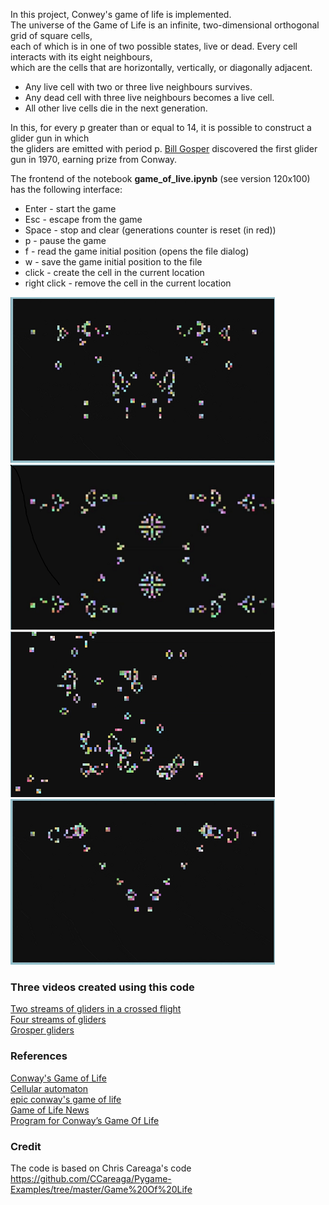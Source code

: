 In this project, Conwey's game of life is implemented.   
The universe of the Game of Life is an infinite, two-dimensional orthogonal grid of square cells,   
each of which is in one of two possible states, live or dead. Every cell interacts with its eight neighbours,   
which are the cells that are horizontally, vertically, or diagonally adjacent. 

* Any live cell with two or three live neighbours survives.
* Any dead cell with three live neighbours becomes a live cell.
* All other live cells die in the next generation.

In this, for every p greater than or equal to 14, it is possible to construct a glider gun in which     
the gliders are emitted with period p. [Bill Gosper](https://en.wikipedia.org/wiki/Bill_Gosper) discovered the first glider gun in 1970, earning prize from Conway.    

The frontend of the notebook **game_of_live.ipynb** (see version 120x100)    
has the following interface:   

* Enter - start the game
* Esc   - escape from the game 
* Space - stop and clear (generations counter is reset (in red))
* p     - pause the game
* f     - read the game initial position (opens the file dialog)
* w     - save the  game initial position to the file 
* click - create the cell in the current location
* right click - remove the cell in the current location 

![](images/two_stream_of_gliders_05.png) ![](images/four_streams_of_gliders_05.png)         
![](images/all_king_gliders_05.png) ![](images/two_stream_of_gliders_2_05.png)   

### Three videos created using this code

[Two streams of gliders in a crossed flight](https://www.youtube.com/watch?v=7PJ4_8lKbTQ)      
[Four streams of gliders](https://www.youtube.com/watch?v=G1je5jT7cEc)    
[Grosper gliders](https://www.youtube.com/watch?v=ZG0LpOL26QI)     

### References

[Conway's Game of Life](https://en.wikipedia.org/wiki/Conway%27s_Game_of_Life)    
[Cellular automaton](https://en.wikipedia.org/wiki/Cellular_automaton)    
[epic conway's game of life](https://www.youtube.com/watch?v=C2vgICfQawE)    
[Game of Life News](http://pentadecathlon.com/lifeNews/index.php)   
[Program for Conway’s Game Of Life](https://www.geeksforgeeks.org/program-for-conways-game-of-life/)    

### Credit

The code is based on Chris Careaga's code https://github.com/CCareaga/Pygame-Examples/tree/master/Game%20Of%20Life

